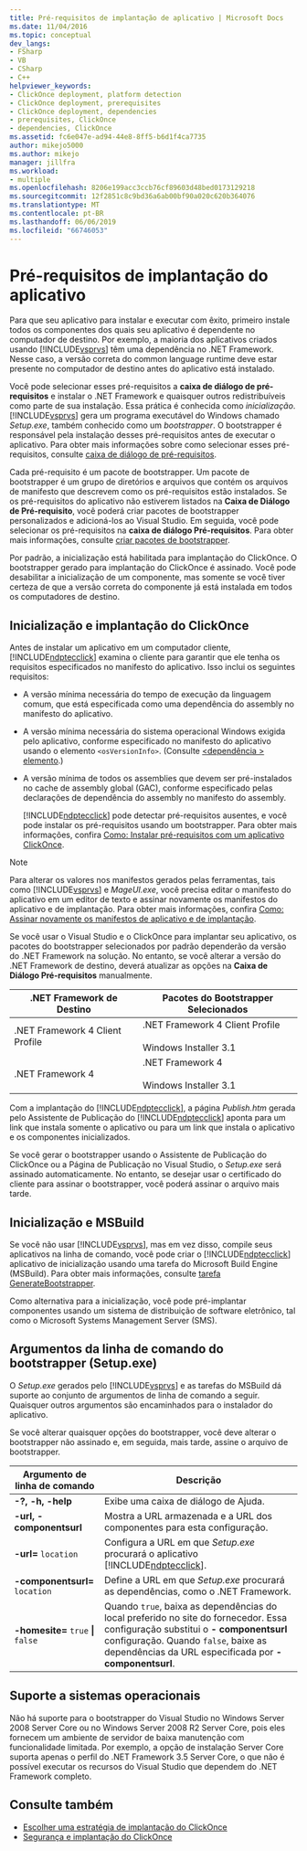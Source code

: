 ```yaml
---
title: Pré-requisitos de implantação de aplicativo | Microsoft Docs
ms.date: 11/04/2016
ms.topic: conceptual
dev_langs:
- FSharp
- VB
- CSharp
- C++
helpviewer_keywords:
- ClickOnce deployment, platform detection
- ClickOnce deployment, prerequisites
- ClickOnce deployment, dependencies
- prerequisites, ClickOnce
- dependencies, ClickOnce
ms.assetid: fc6e047e-ad94-44e8-8ff5-b6d1f4ca7735
author: mikejo5000
ms.author: mikejo
manager: jillfra
ms.workload:
- multiple
ms.openlocfilehash: 8206e199acc3ccb76cf89603d48bed0173129218
ms.sourcegitcommit: 12f2851c8c9bd36a6ab00bf90a020c620b364076
ms.translationtype: MT
ms.contentlocale: pt-BR
ms.lasthandoff: 06/06/2019
ms.locfileid: "66746053"
---
```

# <a name="application-deployment-prerequisites"></a>Pré-requisitos de implantação do aplicativo

Para que seu aplicativo para instalar e executar com êxito, primeiro instale todos os componentes dos quais seu aplicativo é dependente no computador de destino. Por exemplo, a maioria dos aplicativos criados usando [!INCLUDE[vsprvs](../code-quality/includes/vsprvs_md.md)] têm uma dependência no .NET Framework. Nesse caso, a versão correta do common language runtime deve estar presente no computador de destino antes do aplicativo está instalado.

 Você pode selecionar esses pré-requisitos a **caixa de diálogo de pré-requisitos** e instalar o .NET Framework e quaisquer outros redistribuíveis como parte de sua instalação. Essa prática é conhecida como *inicialização*. [!INCLUDE[vsprvs](../code-quality/includes/vsprvs_md.md)] gera um programa executável do Windows chamado *Setup.exe*, também conhecido como um *bootstrapper*. O bootstrapper é responsável pela instalação desses pré-requisitos antes de executar o aplicativo. Para obter mais informações sobre como selecionar esses pré-requisitos, consulte [caixa de diálogo de pré-requisitos](../ide/reference/prerequisites-dialog-box.md).

 Cada pré-requisito é um pacote de bootstrapper. Um pacote de bootstrapper é um grupo de diretórios e arquivos que contém os arquivos de manifesto que descrevem como os pré-requisitos estão instalados. Se os pré-requisitos do aplicativo não estiverem listados na **Caixa de Diálogo de Pré-requisito**, você poderá criar pacotes de bootstrapper personalizados e adicioná-los ao Visual Studio. Em seguida, você pode selecionar os pré-requisitos na **caixa de diálogo Pré-requisitos**. Para obter mais informações, consulte [criar pacotes de bootstrapper](../deployment/creating-bootstrapper-packages.md).

 Por padrão, a inicialização está habilitada para implantação do ClickOnce. O bootstrapper gerado para implantação do ClickOnce é assinado. Você pode desabilitar a inicialização de um componente, mas somente se você tiver certeza de que a versão correta do componente já está instalada em todos os computadores de destino.

## <a name="bootstrapping-and-clickonce-deployment"></a>Inicialização e implantação do ClickOnce
 Antes de instalar um aplicativo em um computador cliente, [!INCLUDE[ndptecclick](../deployment/includes/ndptecclick_md.md)] examina o cliente para garantir que ele tenha os requisitos especificados no manifesto do aplicativo. Isso inclui os seguintes requisitos:

- A versão mínima necessária do tempo de execução da linguagem comum, que está especificada como uma dependência do assembly no manifesto do aplicativo.

- A versão mínima necessária do sistema operacional Windows exigida pelo aplicativo, conforme especificado no manifesto do aplicativo usando o elemento `<osVersionInfo>`. (Consulte [ \<dependência > elemento](../deployment/dependency-element-clickonce-application.md).)

- A versão mínima de todos os assemblies que devem ser pré-instalados no cache de assembly global (GAC), conforme especificado pelas declarações de dependência do assembly no manifesto do assembly.

  [!INCLUDE[ndptecclick](../deployment/includes/ndptecclick_md.md)] pode detectar pré-requisitos ausentes, e você pode instalar os pré-requisitos usando um bootstrapper. Para obter mais informações, confira [Como: Instalar pré-requisitos com um aplicativo ClickOnce](../deployment/how-to-install-prerequisites-with-a-clickonce-application.md).

> [!NOTE]
> Para alterar os valores nos manifestos gerados pelas ferramentas, tais como [!INCLUDE[vsprvs](../code-quality/includes/vsprvs_md.md)] e *MageUI.exe*, você precisa editar o manifesto do aplicativo em um editor de texto e assinar novamente os manifestos do aplicativo e de implantação. Para obter mais informações, confira [Como: Assinar novamente os manifestos de aplicativo e de implantação](../deployment/how-to-re-sign-application-and-deployment-manifests.md).

 Se você usar o Visual Studio e o ClickOnce para implantar seu aplicativo, os pacotes do bootstrapper selecionados por padrão dependerão da versão do .NET Framework na solução. No entanto, se você alterar a versão do .NET Framework de destino, deverá atualizar as opções na **Caixa de Diálogo Pré-requisitos** manualmente.

|.NET Framework de Destino|Pacotes do Bootstrapper Selecionados|
|---------------------------|------------------------------------|
|.NET Framework 4 Client Profile|.NET Framework 4 Client Profile<br /><br /> Windows Installer 3.1|
|.NET Framework 4|.NET Framework 4<br /><br /> Windows Installer 3.1|

 Com a implantação do [!INCLUDE[ndptecclick](../deployment/includes/ndptecclick_md.md)], a página *Publish.htm* gerada pelo Assistente de Publicação do [!INCLUDE[ndptecclick](../deployment/includes/ndptecclick_md.md)] aponta para um link que instala somente o aplicativo ou para um link que instala o aplicativo e os componentes inicializados.

 Se você gerar o bootstrapper usando o Assistente de Publicação do ClickOnce ou a Página de Publicação no Visual Studio, o *Setup.exe* será assinado automaticamente. No entanto, se desejar usar o certificado do cliente para assinar o bootstrapper, você poderá assinar o arquivo mais tarde.

## <a name="bootstrapping-and-msbuild"></a>Inicialização e MSBuild
 Se você não usar [!INCLUDE[vsprvs](../code-quality/includes/vsprvs_md.md)], mas em vez disso, compile seus aplicativos na linha de comando, você pode criar o [!INCLUDE[ndptecclick](../deployment/includes/ndptecclick_md.md)] aplicativo de inicialização usando uma tarefa do Microsoft Build Engine (MSBuild). Para obter mais informações, consulte [tarefa GenerateBootstrapper](../msbuild/generatebootstrapper-task.md).

 Como alternativa para a inicialização, você pode pré-implantar componentes usando um sistema de distribuição de software eletrônico, tal como o Microsoft Systems Management Server (SMS).

## <a name="bootstrapper-setupexe-command-line-arguments"></a>Argumentos da linha de comando do bootstrapper (Setup.exe)
 O *Setup.exe* gerados pelo [!INCLUDE[vsprvs](../code-quality/includes/vsprvs_md.md)] e as tarefas do MSBuild dá suporte ao conjunto de argumentos de linha de comando a seguir. Quaisquer outros argumentos são encaminhados para o instalador do aplicativo.

 Se você alterar quaisquer opções do bootstrapper, você deve alterar o bootstrapper não assinado e, em seguida, mais tarde, assine o arquivo de bootstrapper.

| Argumento de linha de comando | Descrição |
| - | - |
| **-?, -h, -help** | Exibe uma caixa de diálogo de Ajuda. |
| **-url, -componentsurl** | Mostra a URL armazenada e a URL dos componentes para esta configuração. |
| **-url=** `location` | Configura a URL em que *Setup.exe* procurará o aplicativo [!INCLUDE[ndptecclick](../deployment/includes/ndptecclick_md.md)]. |
| **-componentsurl=** `location` | Define a URL em que *Setup.exe* procurará as dependências, como o .NET Framework. |
| **-homesite=** `true` **&#124;** `false` | Quando `true`, baixa as dependências do local preferido no site do fornecedor. Essa configuração substitui o **- componentsurl** configuração. Quando `false`, baixe as dependências da URL especificada por **- componentsurl**. |

## <a name="operating-system-support"></a>Suporte a sistemas operacionais
 Não há suporte para o bootstrapper do Visual Studio no Windows Server 2008 Server Core ou no Windows Server 2008 R2 Server Core, pois eles fornecem um ambiente de servidor de baixa manutenção com funcionalidade limitada. Por exemplo, a opção de instalação Server Core suporta apenas o perfil do .NET Framework 3.5 Server Core, o que não é possível executar os recursos do Visual Studio que dependem do .NET Framework completo.

## <a name="see-also"></a>Consulte também
- [Escolher uma estratégia de implantação do ClickOnce](../deployment/choosing-a-clickonce-deployment-strategy.md)
- [Segurança e implantação do ClickOnce](../deployment/clickonce-security-and-deployment.md)